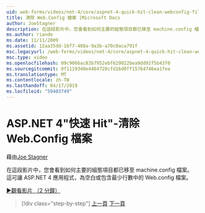 ```yaml
---
uid: web-forms/videos/net-4/core/aspnet-4-quick-hit-clean-webconfig-files
title: 清除 Web.Config 檔案 |Microsoft Docs
author: JoeStagner
description: 在這段影片中，您會看到如何主要的組態項目都已移至 machine.config 檔案。 這可讓 ASP.NET 4 應用程式中的 Web.config 檔案...
ms.author: riande
ms.date: 11/11/2009
ms.assetid: 12aa35dd-16f7-408a-9a3b-a70c0aca791f
msc.legacyurl: /web-forms/videos/net-4/core/aspnet-4-quick-hit-clean-webconfig-files
msc.type: video
ms.openlocfilehash: 09c9066ac83b7952ebf629022bea9dd92f5b43f0
ms.sourcegitcommit: 0f1119340e4464720cfd16d0ff15764746ea1fea
ms.translationtype: MT
ms.contentlocale: zh-TW
ms.lasthandoff: 04/17/2019
ms.locfileid: "59403749"
---
```

# <a name="aspnet-4-quick-hit---clean-webconfig-files"></a>ASP.NET 4"快速 Hit"-清除 Web.Config 檔案

藉由[Joe Stagner](https://github.com/JoeStagner)

在這段影片中，您會看到如何主要的組態項目都已移至 machine.config 檔案。 這可讓 ASP.NET 4 應用程式，為空白或包含最少行數中的 Web.config 檔案。

[&#9654;觀看影片 （2 分鐘）](https://channel9.msdn.com/Blogs/ASP-NET-Site-Videos/aspnet-4-quick-hit-clean-webconfig-files)

> [!div class="step-by-step"]
> [上一頁](aspnet-4-quick-hit-auto-start.md)
> [下一頁](aspnet-4-quick-hit-predictable-client-ids.md)
